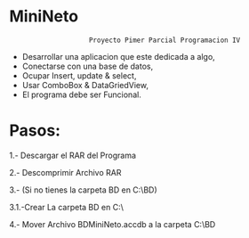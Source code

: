 # MiniNeto

						Proyecto Pimer Parcial Programacion IV

- Desarrollar una aplicacion que este dedicada a algo,
- Conectarse con una base de datos,
- Ocupar Insert, update & select,
- Usar ComboBox & DataGriedView,
- El programa debe ser Funcional.


# Pasos:

1.- Descargar el RAR del Programa
<p>2.- Descomprimir Archivo RAR</p>
<p>3.- (Si no tienes la carpeta BD en C:\BD)</p>
<p>	3.1.-Crear La carpeta BD en C:\</p>
<p>4.- Mover Archivo BDMiniNeto.accdb a la carpeta C:\BD</p>

